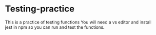 # Testing-practice
This is a practice of testing functions
You will need a vs editor and install jest in npm so you can run and test the functions.